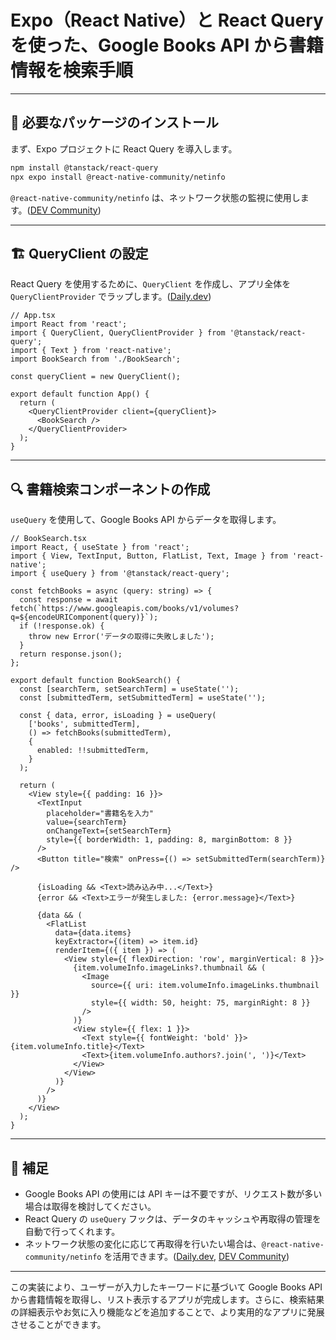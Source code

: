 # Expo（React Native）と React Query を使った、Google Books API から書籍情報を検索手順

---

## 🔧 必要なパッケージのインストール

まず、Expo プロジェクトに React Query を導入します。

```bash
npm install @tanstack/react-query
npx expo install @react-native-community/netinfo
```



`@react-native-community/netinfo` は、ネットワーク状態の監視に使用します。([DEV Community][1])

---

## 🏗️ QueryClient の設定

React Query を使用するために、`QueryClient` を作成し、アプリ全体を `QueryClientProvider` でラップします。([Daily.dev][2])

```tsx
// App.tsx
import React from 'react';
import { QueryClient, QueryClientProvider } from '@tanstack/react-query';
import { Text } from 'react-native';
import BookSearch from './BookSearch';

const queryClient = new QueryClient();

export default function App() {
  return (
    <QueryClientProvider client={queryClient}>
      <BookSearch />
    </QueryClientProvider>
  );
}
```



---

## 🔍 書籍検索コンポーネントの作成

`useQuery` を使用して、Google Books API からデータを取得します。

```tsx
// BookSearch.tsx
import React, { useState } from 'react';
import { View, TextInput, Button, FlatList, Text, Image } from 'react-native';
import { useQuery } from '@tanstack/react-query';

const fetchBooks = async (query: string) => {
  const response = await fetch(`https://www.googleapis.com/books/v1/volumes?q=${encodeURIComponent(query)}`);
  if (!response.ok) {
    throw new Error('データの取得に失敗しました');
  }
  return response.json();
};

export default function BookSearch() {
  const [searchTerm, setSearchTerm] = useState('');
  const [submittedTerm, setSubmittedTerm] = useState('');

  const { data, error, isLoading } = useQuery(
    ['books', submittedTerm],
    () => fetchBooks(submittedTerm),
    {
      enabled: !!submittedTerm,
    }
  );

  return (
    <View style={{ padding: 16 }}>
      <TextInput
        placeholder="書籍名を入力"
        value={searchTerm}
        onChangeText={setSearchTerm}
        style={{ borderWidth: 1, padding: 8, marginBottom: 8 }}
      />
      <Button title="検索" onPress={() => setSubmittedTerm(searchTerm)} />

      {isLoading && <Text>読み込み中...</Text>}
      {error && <Text>エラーが発生しました: {error.message}</Text>}

      {data && (
        <FlatList
          data={data.items}
          keyExtractor={(item) => item.id}
          renderItem={({ item }) => (
            <View style={{ flexDirection: 'row', marginVertical: 8 }}>
              {item.volumeInfo.imageLinks?.thumbnail && (
                <Image
                  source={{ uri: item.volumeInfo.imageLinks.thumbnail }}
                  style={{ width: 50, height: 75, marginRight: 8 }}
                />
              )}
              <View style={{ flex: 1 }}>
                <Text style={{ fontWeight: 'bold' }}>{item.volumeInfo.title}</Text>
                <Text>{item.volumeInfo.authors?.join(', ')}</Text>
              </View>
            </View>
          )}
        />
      )}
    </View>
  );
}
```



---

## 📌 補足

* Google Books API の使用には API キーは不要ですが、リクエスト数が多い場合は取得を検討してください。
* React Query の `useQuery` フックは、データのキャッシュや再取得の管理を自動で行ってくれます。
* ネットワーク状態の変化に応じて再取得を行いたい場合は、`@react-native-community/netinfo` を活用できます。([Daily.dev][2], [DEV Community][1])

---

この実装により、ユーザーが入力したキーワードに基づいて Google Books API から書籍情報を取得し、リスト表示するアプリが完成します。さらに、検索結果の詳細表示やお気に入り機能などを追加することで、より実用的なアプリに発展させることができます。

[1]: https://dev.to/hokagedemehin/how-to-set-up-an-expo-react-native-project-with-react-query-3oeb?utm_source=chatgpt.com "How to Set Up an Expo React Native Project with React Query"
[2]: https://daily.dev/blog/from-zero-to-hero-usequery-react-tutorial?utm_source=chatgpt.com "From Zero to Hero: UseQuery React Tutorial - Daily.dev"
